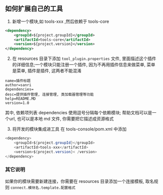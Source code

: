 ## 如何扩展自己的工具
1. 新增一个模块,如 tools-xxx ,然后依赖于 tools-core 
```xml
<dependency>
    <groupId>${project.groupId}</groupId>
    <artifactId>tools-core</artifactId>
    <version>${project.version}</version>
</dependency>
```
2. 在 resources 目录下添加 `tool_plugin.properties` 文件, 里面描述这个插件的详细信息;一个模块只能注册一个插件, 因为不再用插件信息来做菜单, 菜单是菜单, 插件是插件, 这两者不能混淆
```
name=插件标题
author=sanri
dependencies=
desc=提供插件管理, 连接管理, 类加载器管理等功能
help=README.MD
version=1.0
```
其中, 依赖项列表 dependencies 使用逗号分隔每个依赖模块; 帮助文档可以是一个url, 也可以是本地 md 文件, 你需要把它描述成资源格式

3. 将开发的模块集成进工具
在 tools-console/pom.xml 中添加 
```java
<dependency>
    <groupId>${project.groupId}</groupId>
    <artifactId>tools-xxx</artifactId>
    <version>${project.version}< /version>
</dependency>
```

### 其它说明 
如果你的模块需要新建连接，你需要在 resources 目录添加一个连接模板, 取名规则 `connect.模块名.template.配置格式`

